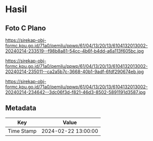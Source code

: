 # Hasil

## Foto C Plano

https://sirekap-obj-formc.kpu.go.id/71a0/pemilu/ppwp/61/04/13/20/13/6104132013002-20240214-233519--f98b8a81-54cc-4b6f-b4dd-a6a113f605bc.jpg

https://sirekap-obj-formc.kpu.go.id/71a0/pemilu/ppwp/61/04/13/20/13/6104132013002-20240214-235011--ca2a5b7c-3668-40b1-9adf-6fdf290674eb.jpg

https://sirekap-obj-formc.kpu.go.id/71a0/pemilu/ppwp/61/04/13/20/13/6104132013002-20240214-234642--3dc06f3d-f821-46d3-8502-5891191d3587.jpg


## Metadata

| Key        | Value               |
| ---------- | ------------------- |
| Time Stamp | 2024-02-22 13:00:00 |



